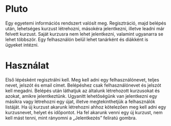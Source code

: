 # Pluto
Egy egyetemi információs rendszert valósít meg. Regisztráció, majd belépés után, lehetséges kurzust létrehozni, másokéra jelentkezni, illetve leadni már felvett kurzust. Saját kurzusra nem lehet jelentkezni, valamint ugyanarra se lehet többször. Egy felhasználón belül lehet tanárként és diákként is ügyeket intézni.
# Használat
Első lépésként regisztrálni kell. Meg kell adni egy felhasználónevet, teljes nevet, jelszót és email címet.
Belépéshez csak felhasználónevet és jelszót kell megadni.
Belépés után láthatjuk az általunk létrehozott kurzusokat és azokat, amikre jelentkeztünk. Ugyanitt lehetőségünk van jelentkezni egy másikra vagy létrehozni egy újat, illetve megtekinthetjük a felhasználók listáját.
Ha új kurzust akarunk létrehozni ahhoz kötelezően meg kell adni egy kurzusnevet, helyet és időpontot.
Ha fel akarunk venni egy új kurzust, nem kell mást tenni, mint rányomni a „Jelentkezés” feliratú gombra.


